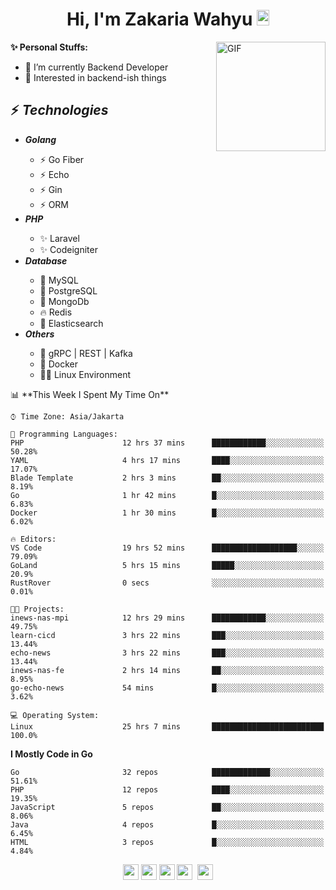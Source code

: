 <h1 align="center">Hi, I'm Zakaria Wahyu <img src="https://github.com/TheDudeThatCode/TheDudeThatCode/blob/master/Assets/Hi.gif" width="20px" height="25px"></h1>

<img align="right" alt="GIF" height="175px" src="https://www.nayakapratama.co.id/wp-content/uploads/2019/07/Website-Maintenance.gif" />

**✨ Personal Stuffs:**
- 🔭 I’m currently Backend Developer
- 🌱 Interested in backend-ish things

<h2>⚡ <i>Technologies</i></h2>
<ul>
<li><strong><i>Golang</i></strong></li>
  <ul>
    <li>⚡ Go Fiber</li>
    <li>⚡ Echo</li>
    <li>⚡ Gin</li>
    <li>⚡ ORM</li>
  </ul>
<li><strong><i>PHP</i></strong></li>
  <ul>
    <li>✨ Laravel</li>
    <li>✨ Codeigniter</li>
  </ul>
<li><strong><i>Database</i></strong></li>
  <ul>
    <li>🐬 MySQL</li>
    <li>🐘 PostgreSQL</li>
    <li>🍃 MongoDb</li>
    <li>🔥 Redis</li>
    <li>🔎 Elasticsearch</li>
  </ul>
  <li><strong><i>Others</i></strong></li>
  <ul>
    <li>💫 gRPC | REST | Kafka</li>
    <li>🐳 Docker</li>
    <li>👨‍💻 Linux Environment</li>
  </ul>
</ul>
<!--START_SECTION:waka-->
📊 **This Week I Spent My Time On** 

```text
⌚︎ Time Zone: Asia/Jakarta

💬 Programming Languages: 
PHP                      12 hrs 37 mins      ████████████░░░░░░░░░░░░░   50.28% 
YAML                     4 hrs 17 mins       ████░░░░░░░░░░░░░░░░░░░░░   17.07% 
Blade Template           2 hrs 3 mins        ██░░░░░░░░░░░░░░░░░░░░░░░   8.19% 
Go                       1 hr 42 mins        █░░░░░░░░░░░░░░░░░░░░░░░░   6.83% 
Docker                   1 hr 30 mins        █░░░░░░░░░░░░░░░░░░░░░░░░   6.02%

🔥 Editors: 
VS Code                  19 hrs 52 mins      ███████████████████░░░░░░   79.09% 
GoLand                   5 hrs 15 mins       █████░░░░░░░░░░░░░░░░░░░░   20.9% 
RustRover                0 secs              ░░░░░░░░░░░░░░░░░░░░░░░░░   0.01%

🐱‍💻 Projects: 
inews-nas-mpi            12 hrs 29 mins      ████████████░░░░░░░░░░░░░   49.75% 
learn-cicd               3 hrs 22 mins       ███░░░░░░░░░░░░░░░░░░░░░░   13.44% 
echo-news                3 hrs 22 mins       ███░░░░░░░░░░░░░░░░░░░░░░   13.44% 
inews-nas-fe             2 hrs 14 mins       ██░░░░░░░░░░░░░░░░░░░░░░░   8.95% 
go-echo-news             54 mins             █░░░░░░░░░░░░░░░░░░░░░░░░   3.62%

💻 Operating System: 
Linux                    25 hrs 7 mins       █████████████████████████   100.0%

```

**I Mostly Code in Go** 

```text
Go                       32 repos            █████████████░░░░░░░░░░░░   51.61% 
PHP                      12 repos            ████░░░░░░░░░░░░░░░░░░░░░   19.35% 
JavaScript               5 repos             ██░░░░░░░░░░░░░░░░░░░░░░░   8.06% 
Java                     4 repos             █░░░░░░░░░░░░░░░░░░░░░░░░   6.45% 
HTML                     3 repos             █░░░░░░░░░░░░░░░░░░░░░░░░   4.84%

```



<!--END_SECTION:waka-->

<p align="center">
<a href="https://www.linkedin.com/in/zakariawahyu" target="_blank"><img src="https://img.shields.io/badge/linkedin-%230077B5.svg?&style=for-the-badge&logo=linkedin&logoColor=white" height=25></a>
<a href="https://medium.com/@zakariawahyu" target="_blank"><img src="https://img.shields.io/badge/Medium-12100E?style=for-the-badge&logo=medium&logoColor=white" height=25></a>
<a href="https://medium.com/@zakariawahyu" target="_blank"><img src="https://img.shields.io/badge/Portfolio-2300843e?style=for-the-badge&logo=About.me&logoColor=white" height=25></a>
<a href="https://www.twitter.com/_zakariawahyu" target="_blank"><img src="https://img.shields.io/badge/twitter-%231DA1F2.svg?&style=for-the-badge&logo=twitter&logoColor=white" height=25></a> 
<a href="https://www.instagram.com/_zakariawahyu" target="_blank"><img src="https://img.shields.io/badge/instagram-%23E4405F.svg?&style=for-the-badge&logo=instagram&logoColor=white" height=25></a>
